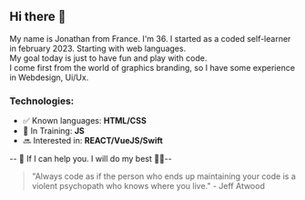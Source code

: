 ## Hi there 👋

My name is Jonathan from France. I'm 36. I started as a coded self-learner in february 2023. Starting with web languages.  
My goal today is just to have fun and play with code.  
I come first from the world of graphics branding, so I have some experience in Webdesign, Ui/Ux. 

<h3>Technologies:</h3>

<ul>
<li>✅ Known languages: <strong>HTML/CSS</strong> </li>
<li>🌱 In Training: <strong>JS</strong></li>
<li>🔜 Interested in: <strong>REACT/VueJS/Swift</strong></li>
</ul>

-- 💬 If I can help you. I will do my best 💪🏻--

>"Always code as if the person who ends up maintaining your code is a violent psychopath who knows where you live."  - Jeff Atwood




<!--
**LouGabian/LouGabian** is a ✨ _special_ ✨ repository because its `README.md` (this file) appears on your GitHub profile.

Here are some ideas to get you started:

- 🔭 I’m currently working on ...
- 🌱 I’m currently learning ...
- 👯 I’m looking to collaborate on ...
- 🤔 I’m looking for help with ...
- 💬 Ask me about ...
- 📫 How to reach me: ...
- 😄 Pronouns: ...
- ⚡ Fun fact: ...
-->
